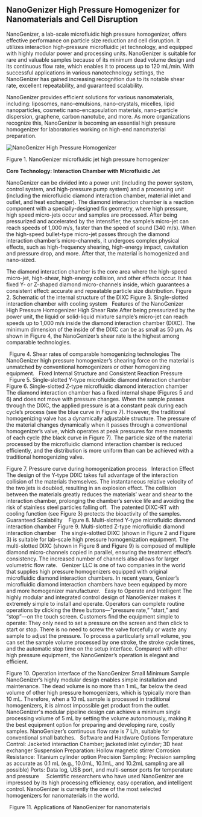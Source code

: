 ## NanoGenizer High Pressure Homogenizer for Nanomaterials and Cell Disruption

NanoGenizer, a lab-scale microfluidic high pressure homogenizer, offers effective performance on particle size reduction and cell disruption. It utilizes interaction high-pressure microfluidic jet technology, and equipped with highly modular power and processing units. NanoGenizer is suitable for rare and valuable samples because of its minimum dead volume design and its continuous flow rate, which enables it to process up to 120 mL/min. With successful applications in various nanotechnology settings, the NanoGenizer has gained increasing recognition due to its notable shear rate, excellent repeatability, and guaranteed scalability.

NanoGenizer provides efficient solutions for various nanomaterials, including: liposomes, nano-emulsions, nano-crystals, micelles, lipid nanoparticles, cosmetic nano-encapsulation materials, nano-particle dispersion, graphene, carbon nanotube, and more. As more organizations recognize this, NanoGenizer is becoming an essential high pressure homogenizer for laboratories working on high-end nanomaterial preparation.

![NanoGenizer High Pressure Homogenizer](https://www.genizer.com/c/high-pressure-homogenizer_0360)

Figure 1. NanoGenizer microfluidic jet high pressure homogenizer

**Core Technology: Interaction Chamber with Microfluidic Jet**

NanoGenizer can be divided into a power unit (including the power system, control system, and high-pressure pump system) and a processing unit (including the microfluidic diamond interaction chamber, material inlet and outlet, and heat exchanger). The diamond interaction chamber is a reaction component with a specially-designed fix geometry, where high pressure, high speed micro-jets occur and samples are processed. After being pressurized and accelerated by the intensifier, the sample’s micro-jet can reach speeds of 1,000 m/s, faster than the speed of sound (340 m/s). When the high-speed bullet-type micro-jet passes through the diamond interaction chamber’s micro-channels, it undergoes complex physical effects, such as high-frequency shearing, high-energy impact, cavitation and pressure drop, and more. After that, the material is homogenized and nano-sized.

 
The diamond interaction chamber is the core area where the high-speed micro-jet, high-shear, high-energy collision, and other effects occur. It has fixed Y- or Z-shaped diamond micro-channels inside, which guarantees a consistent effect: accurate and repeatable particle size distribution.
Figure 2. Schematic of the internal structure of the DIXC
Figure 3. Single-slotted interaction chamber with cooling system
 
Features of the NanoGenizer High Pressure Homogenizer
High Shear Rate
After being pressurized by the power unit, the liquid or solid-liquid mixture sample’s micro-jet can reach speeds up to 1,000 m/s inside the diamond interaction chamber (DIXC). The minimum dimension of the inside of the DIXC can be as small as 50 μm. As shown in Figure 4, the NanoGenizer’s shear rate is the highest among comparable technologies.

 
Figure 4. Shear rates of comparable homogenizing technologies
The NanoGenizer high pressure homogenizer’s shearing force on the material is unmatched by conventional homogenizers or other homogenizing equipment.
 
Fixed Internal Structure and Consistent Reaction Pressure
 
 
    Figure 5. Single-slotted Y-type microfluidic diamond interaction chamber
Figure 6. Single-slotted Z-type microfluidic diamond interaction chamber
The diamond interaction chamber has a fixed internal shape (Figures 5 and 6) and does not move with pressure changes. When the sample passes through the DIXC, the applied pressure is at a constant peak during each cycle’s process (see the blue curve in Figure 7). However, the traditional homogenizing valve has a dynamically adjustable structure. The pressure of the material changes dynamically when it passes through a conventional homogenizer’s valve, which operates at peak pressures for mere moments of each cycle (the black curve in Figure 7). The particle size of the material processed by the microfluidic diamond interaction chamber is reduced efficiently, and the distribution is more uniform than can be achieved with a traditional homogenizing valve.

Figure 7. Pressure curve during homogenization process
 
Interaction Effect
The design of the Y-type DIXC takes full advantage of the interaction collision of the materials themselves. The instantaneous relative velocity of the two jets is doubled, resulting in an explosion effect. The collision between the materials greatly reduces the materials’ wear and shear to the interaction chamber, prolonging the chamber’s service life and avoiding the risk of stainless steel particles falling off.  The patented DIXC-RT with cooling function (see Figure 3) protects the bioactivity of the samples.
 
Guaranteed Scalability 
 
Figure 8. Multi-slotted Y-type microfluidic diamond interaction chamber
Figure 9. Multi-slotted Z-type microfluidic diamond interaction chamber
 
The single-slotted DIXC (shown in Figure 2 and Figure 3) is suitable for lab-scale high pressure homogenization equipment. The multi-slotted DIXC (shown in Figure 8 and Figure 9) is composed of multiple diamond micro-channels copied in parallel, ensuring the treatment effect’s consistency. The increased number of channels also allows for larger volumetric flow rate.
 
Genizer LLC is one of two companies in the world that supplies high pressure homogenizers equipped with original microfluidic diamond interaction chambers. In recent years, Genizer’s microfluidic diamond interaction chambers have been equipped by more and more homogenizer manufacturer.
 
Easy to Operate and Intelligent
The highly modular and integrated control design of NanoGenizer makes it extremely simple to install and operate. Operators can complete routine operations by clicking the three buttons—"pressure rate,” “start,” and “stop”—on the touch screen. Customers find the equipment simple to operate: They only need to set a pressure on the screen and then click to start or stop. There is no need to screw the valve forcefully or waste any sample to adjust the pressure. To process a particularly small volume, you can set the sample volume processed by one stroke, the stroke cycle times, and the automatic stop time on the setup interface. Compared with other high pressure equipment, the NanoGenizer’s operation is elegant and efficient.

Figure 10. Operation interface of the NanoGenizer
Small Minimum Sample
NanoGenizer’s highly modular design enables simple installation and maintenance. The dead volume is no more than 1 mL, far below the dead volume of other high pressure homogenizers, which is typically more than 10 mL. Therefore, when a 10 mL sample is processed in traditional homogenizers, it is almost impossible get product from the outlet. NanoGenizer's modular pipeline design can achieve a minimum single processing volume of 5 mL by setting the volume autonomously, making it the best equipment option for preparing and developing rare, costly samples. NanoGenizer’s continuous flow rate is 7 L/h, suitable for conventional small batches.
 
Software and Hardware Options
Temperature Control: Jacketed interaction Chamber; jacketed inlet cylinder; 3D heat exchanger
Suspension Preparation: Hollow magnetic stirrer
Corrosion Resistance: Titanium cylinder option
Precision Sampling: Precision sampling as accurate as 0.1 mL (e.g., 10.0mL, 10.1mL, and 10.2mL sampling are all possible)
Ports: Data log, USB port, and multi-sensor ports for temperature and pressure
 
 
Scientific researchers who have used NanoGenizer are impressed by its high processing efficiency, easy operation, and intelligent control. NanoGenizer is currently the one of the most selected homogenizers for nanomaterials in the world.
 

 
Figure 11. Applications of NanoGenizer for nanomaterials

